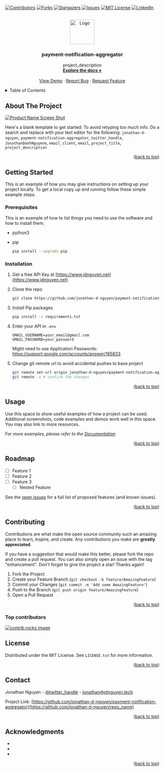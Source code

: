 <!-- Improved compatibility of back to top link: See: https://github.com/othneildrew/Best-README-Template/pull/73 -->

<a id="readme-top"></a>

<!--
*** Thanks for checking out the Best-README-Template. If you have a suggestion
*** that would make this better, please fork the repo and create a pull request
*** or simply open an issue with the tag "enhancement".
*** Don't forget to give the project a star!
*** Thanks again! Now go create something AMAZING! :D
-->

<!-- PROJECT SHIELDS -->
<!--
*** I'm using markdown "reference style" links for readability.
*** Reference links are enclosed in brackets [ ] instead of parentheses ( ).
*** See the bottom of this document for the declaration of the reference variables
*** for contributors-url, forks-url, etc. This is an optional, concise syntax you may use.
*** https://www.markdownguide.org/basic-syntax/#reference-style-links
-->

[![Contributors][contributors-shield]][contributors-url]
[![Forks][forks-shield]][forks-url]
[![Stargazers][stars-shield]][stars-url]
[![Issues][issues-shield]][issues-url]
[![MIT License][license-shield]][license-url]
[![LinkedIn][linkedin-shield]][linkedin-url]

<!-- PROJECT LOGO -->
<br />
<div align="center">
  <a href="https://github.com/jonathan-d-nguyen/payment-notification-aggregator">
    <img src="images/logo.png" alt="Logo" width="80" height="80">
  </a>

<h3 align="center">payment-notification-aggregator</h3>

  <p align="center">
    project_description
    <br />
    <a href="https://github.com/jonathan-d-nguyen/payment-notification-aggregator"><strong>Explore the docs »</strong></a>
    <br />
    <br />
    <a href="https://github.com/jonathan-d-nguyen/payment-notification-aggregator">View Demo</a>
    ·
    <a href="https://github.com/jonathan-d-nguyen/payment-notification-aggregator/issues/new?labels=bug&template=bug-report---.md">Report Bug</a>
    ·
    <a href="https://github.com/jonathan-d-nguyen/payment-notification-aggregator/issues/new?labels=enhancement&template=feature-request---.md">Request Feature</a>
  </p>
</div>

<!-- TABLE OF CONTENTS -->
<details>
  <summary>Table of Contents</summary>
  <ol>
    <li>
      <a href="#about-the-project">About The Project</a>
      <ul>
        <li></li>
      </ul>
    </li>
    <li>
      <a href="#getting-started">Getting Started</a>
      <ul>
        <li><a href="#prerequisites">Prerequisites</a></li>
        <li><a href="#installation">Installation</a></li>
      </ul>
    </li>
    <li><a href="#usage">Usage</a></li>
    <li><a href="#roadmap">Roadmap</a></li>
    <li><a href="#contributing">Contributing</a></li>
    <li><a href="#license">License</a></li>
    <li><a href="#contact">Contact</a></li>
    <li><a href="#acknowledgments">Acknowledgments</a></li>
  </ol>
</details>

<!-- ABOUT THE PROJECT -->

## About The Project

[![Product Name Screen Shot][product-screenshot]](https://www.jdnguyen.net)

Here's a blank template to get started: To avoid retyping too much info. Do a search and replace with your text editor for the following: `jonathan-d-nguyen`, `payment-notification-aggregator`, `twitter_handle`, `JonathanDanhNguyene`, `email_client`, `email`, `project_title`, `project_description`

<p align="right">(<a href="#readme-top">back to top</a>)</p>

<!-- GETTING STARTED -->

## Getting Started

This is an example of how you may give instructions on setting up your project locally.
To get a local copy up and running follow these simple example steps.

### Prerequisites

This is an example of how to list things you need to use the software and how to install them.

- python3
- pip

  ```sh
  pip install --upgrade pip
  ```

### Installation

1. Get a free API Key at [https://www.jdnguyen.net](https://www.jdnguyen.net)
2. Clone the repo

   ```sh
   git clone https://github.com/jonathan-d-nguyen/payment-notification-aggregator.git
   ```

3. Install Pip packages

   ```sh
   pip install -r requirements.txt
   ```

4. Enter your API in `.env`

   ```terminal
   GMAIL_USERNAME=your_email@gmail.com
   GMAIL_PASSWORD=your_password
   ```

   Might need to use Application Passwords: <https://support.google.com/accounts/answer/185833>

5. Change git remote url to avoid accidental pushes to base project

   ```sh
   git remote set-url origin jonathan-d-nguyen/payment-notification-aggregator
   git remote -v # confirm the changes
   ```

<p align="right">(<a href="#readme-top">back to top</a>)</p>

<!-- USAGE EXAMPLES -->

## Usage

Use this space to show useful examples of how a project can be used. Additional screenshots, code examples and demos work well in this space. You may also link to more resources.

_For more examples, please refer to the [Documentation](https://www.jdnguyen.net)_

<p align="right">(<a href="#readme-top">back to top</a>)</p>

<!-- ROADMAP -->

## Roadmap

- [ ] Feature 1
- [ ] Feature 2
- [ ] Feature 3
  - [ ] Nested Feature

See the [open issues](https://github.com/jonathan-d-nguyen/payment-notification-aggregator/issues) for a full list of proposed features (and known issues).

<p align="right">(<a href="#readme-top">back to top</a>)</p>

<!-- CONTRIBUTING -->

## Contributing

Contributions are what make the open source community such an amazing place to learn, inspire, and create. Any contributions you make are **greatly appreciated**.

If you have a suggestion that would make this better, please fork the repo and create a pull request. You can also simply open an issue with the tag "enhancement".
Don't forget to give the project a star! Thanks again!

1. Fork the Project
2. Create your Feature Branch (`git checkout -b feature/AmazingFeature`)
3. Commit your Changes (`git commit -m 'Add some AmazingFeature'`)
4. Push to the Branch (`git push origin feature/AmazingFeature`)
5. Open a Pull Request

<p align="right">(<a href="#readme-top">back to top</a>)</p>

### Top contributors

<a href="https://github.com/jonathan-d-nguyen/payment-notification-aggregator/graphs/contributors">
  <img src="https://contrib.rocks/image?repo=jonathan-d-nguyen/payment-notification-aggregator" alt="contrib.rocks image" />
</a>

<!-- LICENSE -->

## License

Distributed under the MIT License. See `LICENSE.txt` for more information.

<p align="right">(<a href="#readme-top">back to top</a>)</p>

<!-- CONTACT -->

## Contact

Jonathan Nguyen - [@twitter_handle](https://twitter.com/twitter_handle) - <jonathan@jdnguyen.tech>

Project Link: [https://github.com/jonathan-d-nguyen/payment-notification-aggregator](https://github.com/jonathan-d-nguyen/repo_name)

<p align="right">(<a href="#readme-top">back to top</a>)</p>

<!-- ACKNOWLEDGMENTS -->

## Acknowledgments

- []()
- []()
- []()

<p align="right">(<a href="#readme-top">back to top</a>)</p>

<!-- MARKDOWN LINKS & IMAGES -->
<!-- https://www.markdownguide.org/basic-syntax/#reference-style-links -->

[contributors-shield]: https://img.shields.io/github/contributors/jonathan-d-nguyen/payment-notification-aggregator.svg?style=for-the-badge
[contributors-url]: https://github.com/jonathan-d-nguyen/payment-notification-aggregator/graphs/contributors
[forks-shield]: https://img.shields.io/github/forks/jonathan-d-nguyen/payment-notification-aggregator.svg?style=for-the-badge
[forks-url]: https://github.com/jonathan-d-nguyen/payment-notification-aggregator/network/members
[stars-shield]: https://img.shields.io/github/stars/jonathan-d-nguyen/payment-notification-aggregator.svg?style=for-the-badge
[stars-url]: https://github.com/jonathan-d-nguyen/payment-notification-aggregator/stargazers
[issues-shield]: https://img.shields.io/github/issues/jonathan-d-nguyen/payment-notification-aggregator.svg?style=for-the-badge
[issues-url]: https://github.com/jonathan-d-nguyen/payment-notification-aggregator/issues
[license-shield]: https://img.shields.io/github/license/jonathan-d-nguyen/payment-notification-aggregator.svg?style=for-the-badge
[license-url]: https://github.com/jonathan-d-nguyen/payment-notification-aggregator/blob/master/LICENSE.txt
[linkedin-shield]: https://img.shields.io/badge/-LinkedIn-black.svg?style=for-the-badge&logo=linkedin&colorB=555
[linkedin-url]: https://linkedin.com/in/JonathanDanhNguyene
[product-screenshot]: images/screenshot.png
